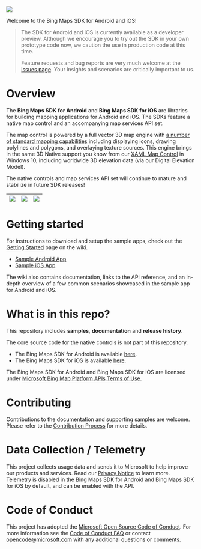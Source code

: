 <img src="https://github.com/Microsoft/MapsSDK-Native/wiki/Content/Banner.png">

Welcome to the Bing Maps SDK for Android and iOS!

> The SDK for Android and iOS is currently available as a developer preview.  Although we encourage you to try out the SDK in your own
prototype code now, we caution the use in production code at this time.
>
> Feature requests and bug reports are very much welcome at the [issues page](https://github.com/Microsoft/MapsSDK-Native/issues).
Your insights and scenarios are critically important to us.


# Overview
The **Bing Maps SDK for Android** and **Bing Maps SDK for iOS** are libraries for building mapping applications for Android and iOS.
The SDKs feature a native map control and an accompanying map services API set.

The map control is powered by a full vector 3D map engine with [a number of standard mapping capabilities](https://github.com/Microsoft/MapsSDK-Native/wiki/Concepts_Table)
including displaying icons, drawing polylines and polygons, and overlaying texture sources.  This engine brings in the same 3D Native
support you know from our [XAML Map Control](https://msdn.microsoft.com/windows/uwp/maps-and-location/index) in Windows 10, including
worldwide 3D elevation data (via our Digital Elevation Model).

The native controls and map services API set will continue to mature and stabilize in future SDK releases!

| <img src="https://github.com/Microsoft/MapsSDK-Native/wiki/Content/Road.png"> | <img src="https://github.com/Microsoft/MapsSDK-Native/wiki/Content/Globe.png"> | <img src="https://github.com/Microsoft/MapsSDK-Native/wiki/Content/Aerial.png"> |
| :--- | :--- | :--- |

# Getting started

For instructions to download and setup the sample apps, check out the
[Getting Started](https://github.com/Microsoft/MapsSDK-Native/wiki/Getting_Started) page on the wiki.
* [Sample Android App](Android/samples/sdksample)
* [Sample iOS App](iOS/samples/sdksample)

The wiki also contains documentation, links to the API reference, and an in-depth overview of a few common scenarios showcased in the
sample app for Android and iOS.

# What is in this repo?

This repository includes **samples**, **documentation** and **release history**.

The core source code for the native controls is not part of this repository.
* The Bing Maps SDK for Android is available [here](https://docs.microsoft.com/bingmaps/sdk-native).
* The Bing Maps SDK for iOS is available [here](https://docs.microsoft.com/bingmaps/sdk-native).

The Bing Maps SDK for Android and Bing Maps SDK for iOS are licensed under [Microsoft Bing Map Platform APIs Terms of Use](https://www.microsoft.com/maps/product/terms.html).

# Contributing

Contributions to the documentation and supporting samples are welcome. Please refer to the [Contribution Process](CONTRIBUTING.md) for more details.

# Data Collection / Telemetry
This project collects usage data and sends it to Microsoft to help improve our products and services. Read our [Privacy Notice](PRIVACY)
to learn more. Telemetry is disabled in the Bing Maps SDK for Android and Bing Maps SDK for iOS by default, and can be enabled with the API.

# Code of Conduct
This project has adopted the [Microsoft Open Source Code of Conduct](https://opensource.microsoft.com/codeofconduct/).
For more information see the [Code of Conduct FAQ](https://opensource.microsoft.com/codeofconduct/faq/) or
contact [opencode@microsoft.com](mailto:opencode@microsoft.com) with any additional questions or comments.
